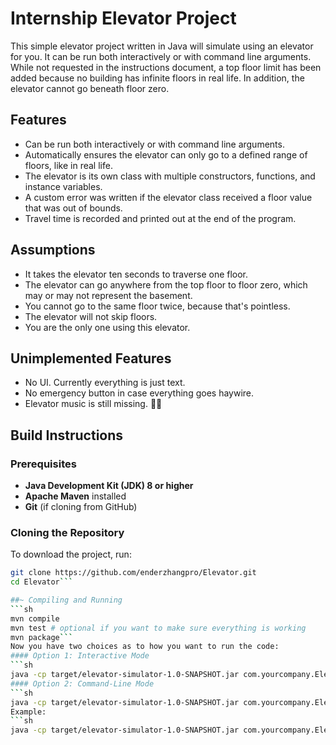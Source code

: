 # Internship Elevator Project
This simple elevator project written in Java will simulate using an elevator for you. It can be run both interactively or with command line arguments. While not requested in the instructions document, a top floor limit has been added because no building has infinite floors in real life. In addition, the elevator cannot go beneath floor zero.

## Features
- Can be run both interactively or with command line arguments.
- Automatically ensures the elevator can only go to a defined range of floors, like in real life.
- The elevator is its own class with multiple constructors, functions, and instance variables.
- A custom error was written if the elevator class received a floor value that was out of bounds.
- Travel time is recorded and printed out at the end of the program.

## Assumptions
- It takes the elevator ten seconds to traverse one floor.
- The elevator can go anywhere from the top floor to floor zero, which may or may not represent the basement.
- You cannot go to the same floor twice, because that's pointless.
- The elevator will not skip floors.
- You are the only one using this elevator.

## Unimplemented Features
- No UI. Currently everything is just text.
- No emergency button in case everything goes haywire.
- Elevator music is still missing. :musical_note::musical_note:

## Build Instructions
### Prerequisites
- **Java Development Kit (JDK) 8 or higher**  
- **Apache Maven** installed  
- **Git** (if cloning from GitHub)

### Cloning the Repository
To download the project, run:
```sh
git clone https://github.com/enderzhangpro/Elevator.git
cd Elevator```

##~ Compiling and Running
```sh
mvn compile
mvn test # optional if you want to make sure everything is working
mvn package```
Now you have two choices as to how you want to run the code:
#### Option 1: Interactive Mode
```sh
java -cp target/elevator-simulator-1.0-SNAPSHOT.jar com.yourcompany.Elevator```
#### Option 2: Command-Line Mode
```sh
java -cp target/elevator-simulator-1.0-SNAPSHOT.jar com.yourcompany.Elevator <starting_floor> <floor1,floor2,floor3,...>```
Example:
```sh
java -cp target/elevator-simulator-1.0-SNAPSHOT.jar com.yourcompany.Elevator 12 2,9,1,32